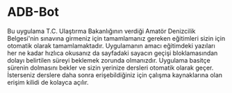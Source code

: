 # ADB-Bot
Bu uygulama T.C. Ulaştırma Bakanlığının verdiği Amatör Denizcilik Belgesi'nin sınavına girmeniz için tamamlamanız gereken eğitimleri sizin için otomatik olarak tamamlamaktadır.
Uygulamanın amacı eğitimdeki yazıları her ne kadar hızlıca okusanız da sayfadaki sayacın geçişi bloklamasından dolayı belirtilen süreyi beklemek zorunda olmanızdır.
Uygulama basitçe sürenin dolmasını bekler ve sizin yerinize dersleri otomatik olarak geçer. 
İsterseniz derslere daha sonra erişebildiğiniz için çalışma kaynaklarına olan erişim kilidi de kolayca açılır.
